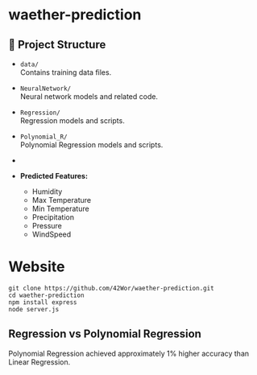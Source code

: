 # waether-prediction

## 📂 Project Structure

- `data/`  
  Contains training data files.

- `NeuralNetwork/`  
  Neural network models and related code.

- `Regression/`  
  Regression models and scripts.

- `Polynomial_R/`  
  Polynomial Regression models and scripts.
- 
- **Predicted Features:**  
  - Humidity  
  - Max Temperature  
  - Min Temperature  
  - Precipitation  
  - Pressure  
  - WindSpeed

# Website
```
git clone https://github.com/42Wor/waether-prediction.git
cd waether-prediction
npm install express
node server.js
```

## Regression vs Polynomial Regression

Polynomial Regression achieved approximately 1% higher accuracy than Linear Regression.


